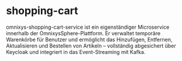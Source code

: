 # shopping-cart
omnixys-shopping-cart-service ist ein eigenständiger Microservice innerhalb der OmnixysSphere-Plattform. Er verwaltet temporäre Warenkörbe für Benutzer und ermöglicht das Hinzufügen, Entfernen, Aktualisieren und Bestellen von Artikeln – vollständig abgesichert über Keycloak und integriert in das Event-Streaming mit Kafka.
